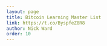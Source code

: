 ```yaml
---
layout: page
title: Bitcoin Learning Master List
link: https://t.co/ByspfeZ8R8
author: Nick Ward
order: 10
---
```

